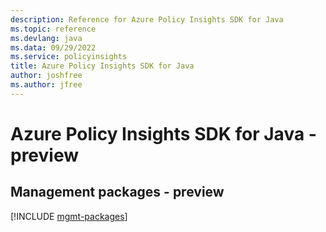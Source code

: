 ```yaml
---
description: Reference for Azure Policy Insights SDK for Java
ms.topic: reference
ms.devlang: java
ms.data: 09/29/2022
ms.service: policyinsights
title: Azure Policy Insights SDK for Java
author: joshfree
ms.author: jfree
---
```

# Azure Policy Insights SDK for Java - preview

## Management packages - preview
[!INCLUDE [mgmt-packages](policy-insights-mgmt-index.md)]